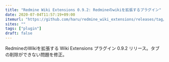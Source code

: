 ```yaml
---
title: "Redmine Wiki Extensions 0.9.2: Redmineのwikiを拡張するプラグイン"
date: 2020-07-04T11:57:19+09:00
itemurl: "https://github.com/haru/redmine_wiki_extensions/releases/tag/0.9.2"
sites: ""
tags: ["plugin"]
draft: false
---
```


RedmineのWikiを拡張する Wiki Extensions プラグイン 0.9.2 リリース。タブの削除ができない問題を修正。
